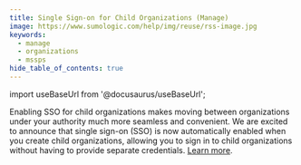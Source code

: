 ```yaml
---
title: Single Sign-on for Child Organizations (Manage)
image: https://www.sumologic.com/help/img/reuse/rss-image.jpg
keywords:
  - manage
  - organizations
  - mssps
hide_table_of_contents: true    
---
```


import useBaseUrl from '@docusaurus/useBaseUrl';



Enabling SSO for child organizations makes moving between organizations under your authority much more seamless and convenient. We are excited to announce that single sign-on (SSO) is now automatically enabled when you create child organizations, allowing you to sign in to child organizations without having to provide separate credentials. [Learn more](/docs/manage/manage-subscription/create-and-manage-orgs/manage-org-settings/#sso-for-child-organizations).